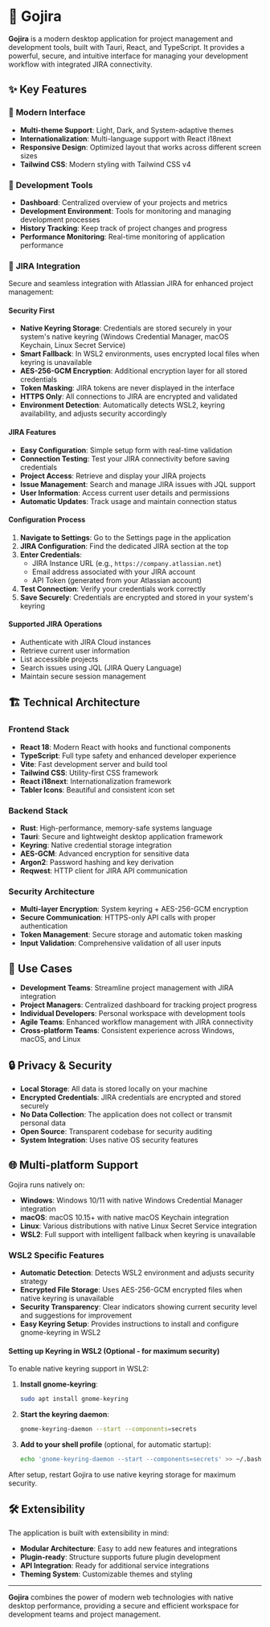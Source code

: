 # 🚀 Gojira

**Gojira** is a modern desktop application for project management and development tools, built with Tauri, React, and TypeScript. It provides a powerful, secure, and intuitive interface for managing your development workflow with integrated JIRA connectivity.

## ✨ Key Features

### 🎨 **Modern Interface**
- **Multi-theme Support**: Light, Dark, and System-adaptive themes
- **Internationalization**: Multi-language support with React i18next
- **Responsive Design**: Optimized layout that works across different screen sizes
- **Tailwind CSS**: Modern styling with Tailwind CSS v4

### 🔧 **Development Tools**
- **Dashboard**: Centralized overview of your projects and metrics
- **Development Environment**: Tools for monitoring and managing development processes
- **History Tracking**: Keep track of project changes and progress
- **Performance Monitoring**: Real-time monitoring of application performance

### 🔐 **JIRA Integration**
Secure and seamless integration with Atlassian JIRA for enhanced project management:

#### **Security First**
- **Native Keyring Storage**: Credentials are stored securely in your system's native keyring (Windows Credential Manager, macOS Keychain, Linux Secret Service)
- **Smart Fallback**: In WSL2 environments, uses encrypted local files when keyring is unavailable
- **AES-256-GCM Encryption**: Additional encryption layer for all stored credentials
- **Token Masking**: JIRA tokens are never displayed in the interface
- **HTTPS Only**: All connections to JIRA are encrypted and validated
- **Environment Detection**: Automatically detects WSL2, keyring availability, and adjusts security accordingly

#### **JIRA Features**
- **Easy Configuration**: Simple setup form with real-time validation
- **Connection Testing**: Test your JIRA connectivity before saving credentials
- **Project Access**: Retrieve and display your JIRA projects
- **Issue Management**: Search and manage JIRA issues with JQL support
- **User Information**: Access current user details and permissions
- **Automatic Updates**: Track usage and maintain connection status

#### **Configuration Process**
1. **Navigate to Settings**: Go to the Settings page in the application
2. **JIRA Configuration**: Find the dedicated JIRA section at the top
3. **Enter Credentials**:
   - JIRA Instance URL (e.g., `https://company.atlassian.net`)
   - Email address associated with your JIRA account
   - API Token (generated from your Atlassian account)
4. **Test Connection**: Verify your credentials work correctly
5. **Save Securely**: Credentials are encrypted and stored in your system's keyring

#### **Supported JIRA Operations**
- Authenticate with JIRA Cloud instances
- Retrieve current user information
- List accessible projects
- Search issues using JQL (JIRA Query Language)
- Maintain secure session management

## 🏗️ Technical Architecture

### **Frontend Stack**
- **React 18**: Modern React with hooks and functional components
- **TypeScript**: Full type safety and enhanced developer experience
- **Vite**: Fast development server and build tool
- **Tailwind CSS**: Utility-first CSS framework
- **React i18next**: Internationalization framework
- **Tabler Icons**: Beautiful and consistent icon set

### **Backend Stack**
- **Rust**: High-performance, memory-safe systems language
- **Tauri**: Secure and lightweight desktop application framework
- **Keyring**: Native credential storage integration
- **AES-GCM**: Advanced encryption for sensitive data
- **Argon2**: Password hashing and key derivation
- **Reqwest**: HTTP client for JIRA API communication

### **Security Architecture**
- **Multi-layer Encryption**: System keyring + AES-256-GCM encryption
- **Secure Communication**: HTTPS-only API calls with proper authentication
- **Token Management**: Secure storage and automatic token masking
- **Input Validation**: Comprehensive validation of all user inputs

## 🎯 Use Cases

- **Development Teams**: Streamline project management with JIRA integration
- **Project Managers**: Centralized dashboard for tracking project progress
- **Individual Developers**: Personal workspace with development tools
- **Agile Teams**: Enhanced workflow management with JIRA connectivity
- **Cross-platform Teams**: Consistent experience across Windows, macOS, and Linux

## 🔒 Privacy & Security

- **Local Storage**: All data is stored locally on your machine
- **Encrypted Credentials**: JIRA credentials are encrypted and stored securely
- **No Data Collection**: The application does not collect or transmit personal data
- **Open Source**: Transparent codebase for security auditing
- **System Integration**: Uses native OS security features

## 🌐 Multi-platform Support

Gojira runs natively on:
- **Windows**: Windows 10/11 with native Windows Credential Manager integration
- **macOS**: macOS 10.15+ with native macOS Keychain integration
- **Linux**: Various distributions with native Linux Secret Service integration
- **WSL2**: Full support with intelligent fallback when keyring is unavailable

### WSL2 Specific Features
- **Automatic Detection**: Detects WSL2 environment and adjusts security strategy
- **Encrypted File Storage**: Uses AES-256-GCM encrypted files when native keyring is unavailable
- **Security Transparency**: Clear indicators showing current security level and suggestions for improvement
- **Easy Keyring Setup**: Provides instructions to install and configure gnome-keyring in WSL2

#### Setting up Keyring in WSL2 (Optional - for maximum security)
To enable native keyring support in WSL2:

1. **Install gnome-keyring**:
   ```bash
   sudo apt install gnome-keyring
   ```

2. **Start the keyring daemon**:
   ```bash
   gnome-keyring-daemon --start --components=secrets
   ```

3. **Add to your shell profile** (optional, for automatic startup):
   ```bash
   echo 'gnome-keyring-daemon --start --components=secrets' >> ~/.bashrc
   ```

After setup, restart Gojira to use native keyring storage for maximum security.

## 🛠️ Extensibility

The application is built with extensibility in mind:
- **Modular Architecture**: Easy to add new features and integrations
- **Plugin-ready**: Structure supports future plugin development
- **API Integration**: Ready for additional service integrations
- **Theming System**: Customizable themes and styling

---

**Gojira** combines the power of modern web technologies with native desktop performance, providing a secure and efficient workspace for development teams and project management.